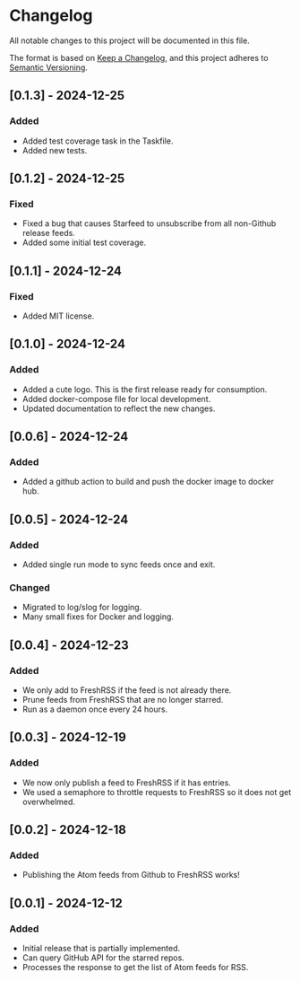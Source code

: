 # Changelog

All notable changes to this project will be documented in this file.

The format is based on [Keep a Changelog](https://keepachangelog.com/en/1.0.0/), and this project
adheres to [Semantic Versioning](https://semver.org/spec/v2.0.0.html).

## [0.1.3] - 2024-12-25

### Added

- Added test coverage task in the Taskfile.
- Added new tests.

## [0.1.2] - 2024-12-25

### Fixed

- Fixed a bug that causes Starfeed to unsubscribe from all non-Github release feeds.
- Added some initial test coverage.

## [0.1.1] - 2024-12-24

### Fixed

- Added MIT license.

## [0.1.0] - 2024-12-24

### Added

- Added a cute logo. This is the first release ready for consumption.
- Added docker-compose file for local development.
- Updated documentation to reflect the new changes.

## [0.0.6] - 2024-12-24

### Added

- Added a github action to build and push the docker image to docker hub.

## [0.0.5] - 2024-12-24

### Added

- Added single run mode to sync feeds once and exit.

### Changed

- Migrated to log/slog for logging.
- Many small fixes for Docker and logging.

## [0.0.4] - 2024-12-23

### Added

- We only add to FreshRSS if the feed is not already there.
- Prune feeds from FreshRSS that are no longer starred.
- Run as a daemon once every 24 hours.

## [0.0.3] - 2024-12-19

### Added

- We now only publish a feed to FreshRSS if it has entries.
- We used a semaphore to throttle requests to FreshRSS so it does not get overwhelmed.

## [0.0.2] - 2024-12-18

### Added

- Publishing the Atom feeds from Github to FreshRSS works!

## [0.0.1] - 2024-12-12

### Added

- Initial release that is partially implemented.
- Can query GitHub API for the starred repos.
- Processes the response to get the list of Atom feeds for RSS.
